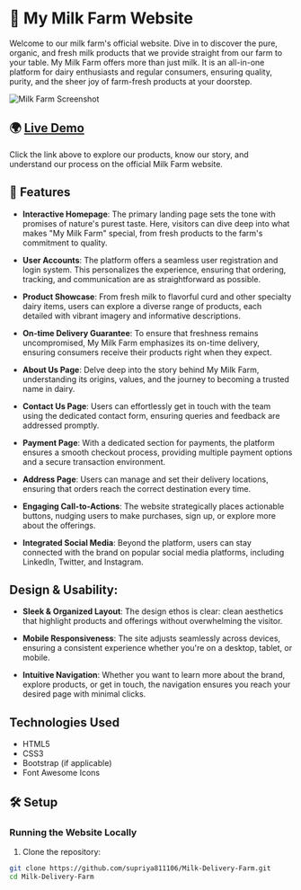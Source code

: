 # 🐄 My Milk Farm Website

Welcome to our milk farm's official website. Dive in to discover the pure, organic, and fresh milk products that we provide straight from our farm to your table. My Milk Farm offers more than just milk. It is an all-in-one platform for dairy enthusiasts and regular consumers, ensuring quality, purity, and the sheer joy of farm-fresh products at your doorstep.

![Milk Farm Screenshot](https://github.com/supriya811106/Milk-Delivery-Farm/assets/89856408/81cc6948-7660-4602-985a-ae82ee6450d3)

## 🌍 [Live Demo](https://milk-farm.onrender.com/)

Click the link above to explore our products, know our story, and understand our process on the official Milk Farm website.

## 🔧 Features

- **Interactive Homepage**: The primary landing page sets the tone with promises of nature's purest taste. Here, visitors can dive deep into what makes "My Milk Farm" special, from fresh products to the farm's commitment to quality.

- **User Accounts**: The platform offers a seamless user registration and login system. This personalizes the experience, ensuring that ordering, tracking, and communication are as straightforward as possible.

- **Product Showcase**: From fresh milk to flavorful curd and other specialty dairy items, users can explore a diverse range of products, each detailed with vibrant imagery and informative descriptions.

- **On-time Delivery Guarantee**: To ensure that freshness remains uncompromised, My Milk Farm emphasizes its on-time delivery, ensuring consumers receive their products right when they expect.

- **About Us Page**: Delve deep into the story behind My Milk Farm, understanding its origins, values, and the journey to becoming a trusted name in dairy.

- **Contact Us Page**: Users can effortlessly get in touch with the team using the dedicated contact form, ensuring queries and feedback are addressed promptly.

- **Payment Page**: With a dedicated section for payments, the platform ensures a smooth checkout process, providing multiple payment options and a secure transaction environment.

- **Address Page**: Users can manage and set their delivery locations, ensuring that orders reach the correct destination every time.

- **Engaging Call-to-Actions**: The website strategically places actionable buttons, nudging users to make purchases, sign up, or explore more about the offerings.

- **Integrated Social Media**: Beyond the platform, users can stay connected with the brand on popular social media platforms, including LinkedIn, Twitter, and Instagram.

## Design & Usability:

- **Sleek & Organized Layout**: The design ethos is clear: clean aesthetics that highlight products and offerings without overwhelming the visitor.

- **Mobile Responsiveness**: The site adjusts seamlessly across devices, ensuring a consistent experience whether you're on a desktop, tablet, or mobile.

- **Intuitive Navigation**: Whether you want to learn more about the brand, explore products, or get in touch, the navigation ensures you reach your desired page with minimal clicks.

## Technologies Used

- HTML5
- CSS3
- Bootstrap (if applicable)
- Font Awesome Icons

## 🛠️ Setup

### Running the Website Locally

1. Clone the repository:
```bash
git clone https://github.com/supriya811106/Milk-Delivery-Farm.git
cd Milk-Delivery-Farm
